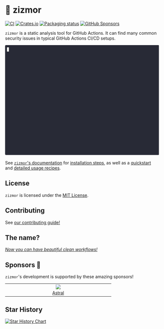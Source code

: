 # 🌈 zizmor

[![CI](https://github.com/woodruffw/zizmor/actions/workflows/ci.yml/badge.svg)](https://github.com/woodruffw/zizmor/actions/workflows/ci.yml)
[![Crates.io](https://img.shields.io/crates/v/zizmor)](https://crates.io/crates/zizmor)
[![Packaging status](https://repology.org/badge/tiny-repos/zizmor.svg)](https://repology.org/project/zizmor/versions)
[![GitHub Sponsors](https://img.shields.io/github/sponsors/woodruffw?style=flat&logo=githubsponsors&labelColor=white&color=white)](https://github.com/sponsors/woodruffw)

`zizmor` is a static analysis tool for GitHub Actions. It can find
many common security issues in typical GitHub Actions CI/CD setups.

![zizmor demo](https://raw.githubusercontent.com/woodruffw/zizmor/main/docs/assets/zizmor-demo.gif)

See [`zizmor`'s documentation](https://woodruffw.github.io/zizmor/)
for [installation steps], as well as a [quickstart] and
[detailed usage recipes].

[please file them]: https://github.com/woodruffw/zizmor/issues/new?assignees=&labels=bug%2Ctriage&projects=&template=bug-report.yml&title=%5BBUG%5D%3A+

[installation steps]: https://woodruffw.github.io/zizmor/installation/

[quickstart]: https://woodruffw.github.io/zizmor/quickstart/

[detailed usage recipes]: https://woodruffw.github.io/zizmor/usage/

## License

`zizmor` is licensed under the [MIT License](./LICENSE).

## Contributing

See [our contributing guide!](./CONTRIBUTING.md)

## The name?

*[Now you can have beautiful clean workflows!]*

[Now you can have beautiful clean workflows!]: https://www.youtube.com/watch?v=ol7rxFCvpy8

## Sponsors 💖

`zizmor`'s development is supported by these amazing sponsors!

<!-- @@begin-sponsors@@ -->
<table>
<tbody>
<tr>
<td align="center" valign="top" width="15%">
<a href="https://astral.sh/">
<img src="https://avatars.githubusercontent.com/u/115962839?s=100&v=4" width="100px">
<br>
Astral
</a>
</td>
</tr>
</tbody>
</table>
<!-- @@end-sponsors@@ -->

## Star History

<a href="https://star-history.com/#woodruffw/zizmor&Date">
 <picture>
   <source media="(prefers-color-scheme: dark)" srcset="https://api.star-history.com/svg?repos=woodruffw/zizmor&type=Date&theme=dark" />
   <source media="(prefers-color-scheme: light)" srcset="https://api.star-history.com/svg?repos=woodruffw/zizmor&type=Date" />
   <img alt="Star History Chart" src="https://api.star-history.com/svg?repos=woodruffw/zizmor&type=Date" />
 </picture>
</a>
